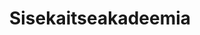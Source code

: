 ---
title: Sisekaitseakadeemia
maintainer_name: Veiko Ristissaar
maintainer_email: veiko.ristissaar@sisekaitse.ee
description: ''
---